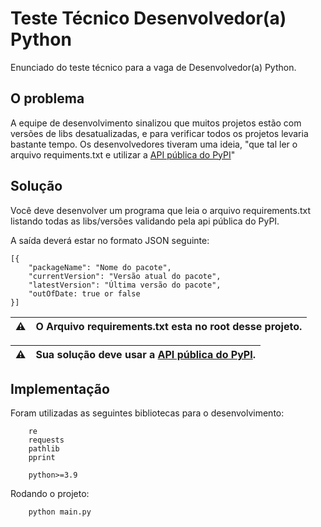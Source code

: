 # Teste Técnico Desenvolvedor(a) Python

Enunciado do teste técnico para a vaga de Desenvolvedor(a) Python.

## O problema

A equipe de desenvolvimento sinalizou que muitos projetos estão com versões de libs desatualizadas,
e para verificar todos os projetos levaria bastante tempo. Os desenvolvedores tiveram uma ideia,
"que tal ler o arquivo requiments.txt e utilizar a [API pública do PyPI](https://warehouse.readthedocs.io/api-reference/json.html)"

## Solução

Você deve desenvolver um programa que leia o arquivo requirements.txt
listando todas as libs/versões validando pela api pública do PyPI.

A saída deverá estar no formato JSON seguinte:

```
[{
    "packageName": "Nome do pacote",
    "currentVersion": "Versão atual do pacote",
    "latestVersion": "Última versão do pacote",
    "outOfDate: true or false
}]
```

| ⚠️  | O Arquivo requirements.txt esta no root desse projeto. |
| --- | ------------------------------------------------------ |

| ⚠️  | Sua solução deve usar a [API pública do PyPI](https://warehouse.readthedocs.io/api-reference/json.html). |
| --- | -------------------------------------------------------------------------------------------------------- |

## Implementação

Foram utilizadas as seguintes bibliotecas para o desenvolvimento:

```
    re
    requests
    pathlib
    pprint
```

```
    python>=3.9
```

Rodando o projeto:

```
    python main.py
```
